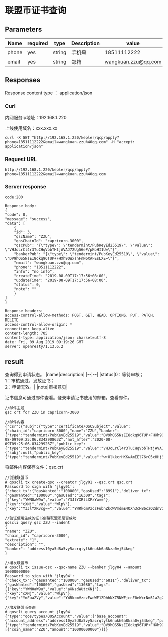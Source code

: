 # 联盟币证书查询

## Parameters

| Name | required | type | Description | value |
|--|--|--|--|--|
| phone |yes|string| 手机号 | 18511112222 |
| email |yes|string| 邮箱 | wangkuan.zzu@qq.com |

## Responses

   Response content type ： application/json

### Curl

内网服务ip地址：192.168.1.220

上线使用域名：xxx.xxx.xx

    curl -X GET "http://192.168.1.220/kepler/qcp/apply?phone=18511112222&email=wangkuan.zzu%40qq.com" -H "accept: application/json"

### Request URL

    http://192.168.1.220/kepler/qcp/apply?phone=18511112222&email=wangkuan.zzu%40qq.com

### Server response

    code:200
    
    Response body:
    {
    "code": 0,
    "message": "success",
    "data": [
        {
        "id": 3,
        "qscName": "ZZU",
        "qosChainId": "capricorn-3000",
        "qscPub": "{\"type\": \"tendermint/PubKeyEd25519\", \"value\": \"VHJoLrCl4r3TuCHqVbbTHtjAVAJ72Ug56eP/pKoHI1U=\"}",
        "bankerPub": "{\"type\": \"tendermint/PubKeyEd25519\", \"value\": \"DV9hOS5NsEI8dkq96TUP+FHXh9OWxsnFnN6XAFEsLXE=\"}",
        "email": "wangkuan.zzu@qq.com",
        "phone": "18511112222",
        "info": "no info",
        "createTime": "2019-08-09T17:17:56+08:00",
        "updateTime": "2019-08-09T17:17:56+08:00",
        "status": 0,
        "note": ""
        }
    ]
    }
    
    Response headers:
    access-control-allow-methods: POST, GET, HEAD, OPTIONS, PUT, PATCH, DELETE 
    access-control-allow-origin: * 
    connection: keep-alive 
    content-length: 705 
    content-type: application/json; charset=utf-8 
    date: Fri, 09 Aug 2019 09:19:26 GMT 
    server: openresty/1.13.6.2

## result

查询得到申请状态。
|name|description|
|--|--|
|status|0：等待审核；<br>1：审核通过，发放证书；<br>2：申请无效。|
|note|审核意见|

证书信息可通过邮件查看。登录申请证书使用的邮箱，查看邮件。

    //邮件主题
    qsc crt for ZZU in capricorn-3000

    //邮件内容
    {"csr":{"subj":{"type":"certificate/QSCSubject","value":{"chain_id":"capricorn-3000","name":"ZZU","banker":{"type":"tendermint/PubKeyEd25519","value":"DV9hOS5NsEI8dkq96TUP+FHXh9OWxsnFnN6XAFEsLXE="}}},"is_ca":false,"not_before":"2019-08-09T09:25:06.834290863Z","not_after":"2020-08-09T09:25:06.83429926Z","public_key":{"type":"tendermint/PubKeyEd25519","value":"VHJoLrCl4r3TuCHqVbbTHtjAVAJ72Ug56eP/pKoHI1U="}},"ca":{"subj":null,"public_key":{"type":"tendermint/PubKeyEd25519","value":"w+UlkkcrHKKwAmEEl76rO5xHHj3quoxLgN5rvE5yYQ0="}},"signature":"8TuPU+WFvL8kLc22+J9TR4Ebyjw7pS3jAzR4YqpJ4taVgEj4UizblEd2+xlgtI6Dk1YQOj9CV5XMUjR/9jaeDw=="}

将邮件内容保存文件：qsc.crt

    //创建联盟币
    # qoscli tx create-qsc --creator jlgy01 --qsc.crt qsc.crt
    Password to sign with 'jlgy01':
    {"check_tx":{"gasWanted":"100000","gasUsed":"8991"},"deliver_tx":{"gasWanted":"100000","gasUsed":"16300","tags":[{"key":"YWN0aW9u","value":"Y3JlYXRlLXFzYw=="},{"key":"cXNj","value":"WlpV"},{"key":"Y3JlYXRvcg==","value":"YWRkcmVzczFubnZkcWVmdmE4OXh3cHB6czQ2dnVza2NrcjdrbHZ6azhyNXVhYQ=="}]},"hash":"9BCB871C6143B91AE25DAB1E97E2DEE08503149F5CCE69336178EBEEA480A103","height":"633853"}

    //验证使用生成的证书创建联盟币是否成功
    qoscli query qsc ZZU --indent
    {
    "name": "ZZU",
    "chain_id": "capricorn-3000",
    "extrate": "1",
    "description": "",
    "banker": "address10ya5d8a5vy5acrqtylk6nukh6a8kza0vj54keg"
    }

    //增发联盟币
    # qoscli tx issue-qsc --qsc-name ZZU --banker jlgy04 --amount 10000000000
    Password to sign with 'jlgy04':
    {"check_tx":{"gasWanted":"100000","gasUsed":"6811"},"deliver_tx":{"gasWanted":"100000","gasUsed":"13080","tags":[{"key":"YWN0aW9u","value":"aXNzdWUtcXNj"},{"key":"cXNj","value":"WlpV"},{"key":"YmFua2Vy","value":"YWRkcmVzczEweWE1ZDhhNXZ5NWFjcnF0eWxrNm51a2g2YThremEwdmo1NGtlZw=="}]},"hash":"8A7DA0D6FCFD6F65A84DCCC496037DAB9DB97AEBE94DAE2071361C2F79CF7547","height":"634197"}

    //增发联盟币查询
    # qoscli query account jlgy04
    {"type":"qos/types/QOSAccount","value":{"base_account":{"account_address":"address10ya5d8a5vy5acrqtylk6nukh6a8kza0vj54keg","public_key":{"type":"tendermint/PubKeyEd25519","value":"DV9hOS5NsEI8dkq96TUP+FHXh9OWxsnFnN6XAFEsLXE="},"nonce":"2"},"qos":"999998692","qscs":[{"coin_name":"ZZU","amount":"10000000000"}]}}
